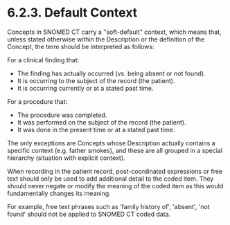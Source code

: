# 6.2.3. Default Context

Concepts in SNOMED CT carry a "soft-default" context, which means that, unless stated otherwise within the Description or the definition of the Concept, the term should be interpreted as follows: 

For a clinical finding that: 

  * The finding has actually occurred (vs. being absent or not found).
  * It is occurring to the subject of the record (the patient).
  * It is occurring currently or at a stated past time.

For a procedure that:

  * The procedure was completed.
  * It was performed on the subject of the record (the patient).
  * It was done in the present time or at a stated past time.

The only exceptions are Concepts whose Description actually contains a specific context (e.g. father smokes), and these are all grouped in a special hierarchy (situation with explicit context). 

When recording in the patient record, post-coordinated expressions or free text should only be used to add additional detail to the coded item. They should never negate or modify the meaning of the coded item as this would fundamentally changes its meaning. 

For example, free text phrases such as 'family history of', 'absent', 'not found' should not be applied to SNOMED CT coded data. 
